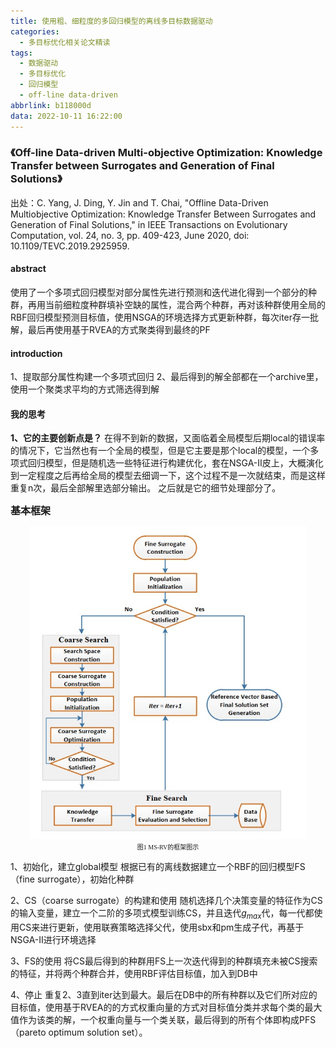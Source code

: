 ```yaml
---
title: 使用粗、细粒度的多回归模型的离线多目标数据驱动
categories:
  - 多目标优化相关论文精读
tags:
  - 数据驱动
  - 多目标优化
  - 回归模型
  - off-line data-driven
abbrlink: b118000d
data: 2022-10-11 16:22:00
---
```


### 《Off-line Data-driven Multi-objective Optimization: Knowledge Transfer between Surrogates and Generation of Final Solutions》
出处：C. Yang, J. Ding, Y. Jin and T. Chai, "Offline Data-Driven Multiobjective Optimization: Knowledge Transfer Between Surrogates and Generation of Final Solutions," in IEEE Transactions on Evolutionary Computation, vol. 24, no. 3, pp. 409-423, June 2020, doi: 10.1109/TEVC.2019.2925959.

#### abstract
使用了一个多项式回归模型对部分属性先进行预测和迭代进化得到一个部分的种群，再用当前细粒度种群填补空缺的属性，混合两个种群，再对该种群使用全局的RBF回归模型预测目标值，使用NSGA的环境选择方式更新种群，每次iter存一批解，最后再使用基于RVEA的方式聚类得到最终的PF

#### introduction
1、提取部分属性构建一个多项式回归
2、最后得到的解全部都在一个archive里，使用一个聚类求平均的方式筛选得到解


#### 我的思考
**1、它的主要创新点是？**
在得不到新的数据，又面临着全局模型后期local的错误率的情况下，它当然也有一个全局的模型，但是它主要是那个local的模型，一个多项式回归模型，但是随机选一些特征进行构建优化，套在NSGA-Ⅱ皮上，大概演化到一定程度之后再给全局的模型去细调一下，这个过程不是一次就结束，而是这样重复n次，最后全部解里选部分输出。
之后就是它的细节处理部分了。

**<font size="3">基本框架</font>**
<center><img src="/images/2022-10/MS-RV.jpg" alt="img" style="zoom:70%" /></center>
<center><font size="1" face='KaiTi'>图1 MS-RV的框架图示 </font></center>  

1、初始化，建立global模型
根据已有的离线数据建立一个RBF的回归模型FS（fine surrogate），初始化种群

2、CS（coarse surrogate）的构建和使用
随机选择几个决策变量的特征作为CS的输入变量，建立一个二阶的多项式模型训练CS，并且迭代$g_{max}$代，每一代都使用CS来进行更新，使用联赛策略选择父代，使用sbx和pm生成子代，再基于NSGA-Ⅱ进行环境选择

3、FS的使用
将CS最后得到的种群用FS上一次迭代得到的种群填充未被CS搜索的特征，并将两个种群合并，使用RBF评估目标值，加入到DB中

4、停止
重复2、3直到iter达到最大。最后在DB中的所有种群以及它们所对应的目标值，使用基于RVEA的的方式权重向量的方式对目标值分类并求每个类的最大值作为该类的解，一个权重向量与一个类关联，最后得到的所有个体即构成PFS（pareto optimum solution set）。


</font>